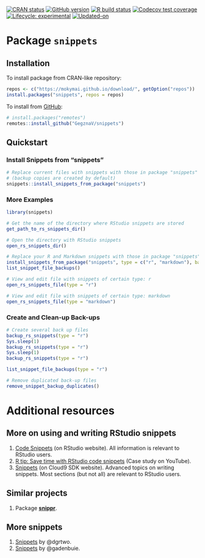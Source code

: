 
<!-- README.md is generated from README.Rmd. Please edit that file -->

<!-- badges: start -->

[![CRAN
status](https://www.r-pkg.org/badges/version/snippets)](https://CRAN.R-project.org/package=snippets)
[![GitHub
version](https://img.shields.io/badge/GitHub-v0.0.7-brightgreen.svg)](https://github.com/GegznaV/snippets)
[![R build
status](https://github.com/GegznaV/snippets/workflows/R-CMD-check/badge.svg)](https://github.com/GegznaV/snippets/actions)
[![Codecov test
coverage](https://codecov.io/gh/GegznaV/snippets/branch/master/graph/badge.svg)](https://codecov.io/gh/GegznaV/snippets?branch=master)
[![Lifecycle:
experimental](https://img.shields.io/badge/lifecycle-experimental-orange.svg)](https://www.tidyverse.org/lifecycle/#experimental)
[![Updated-on](https://img.shields.io/badge/Updated%20on-2020--10--09-yellowgreen.svg)]()
<!-- badges: end -->

# Package `snippets`

<!-- (0.0.7) -->

## Installation

<!-- You can install the released version of snippets from [CRAN](https://CRAN.R-project.org) with: -->

<!-- ``` r -->

<!-- install.packages("snippets") -->

<!-- ``` -->

To install package from CRAN-like repository:

``` r
repos <- c("https://mokymai.github.io/download/", getOption("repos"))
install.packages("snippets", repos = repos)
```

To install from [GitHub](https://github.com/):

``` r
# install.packages("remotes")
remotes::install_github("GegznaV/snippets")
```

## Quickstart

### Install Snippets from “snippets”

``` r
# Replace current files with snippets with those in package "snippets"
# (backup copies are created by default)
snippets::install_snippets_from_package("snippets")
```

### More Examples

``` r
library(snippets)
```

``` r
# Get the name of the directory where RStudio snippets are stored
get_path_to_rs_snippets_dir()
```

``` r
# Open the directory with RStudio snippets
open_rs_snippets_dir()
```

``` r
# Replace your R and Markdown snippets with those in package "snippets"
install_snippets_from_package("snippets", type = c("r", "markdown"), backup = TRUE)
list_snippet_file_backups()
```

``` r
# View and edit file with snippets of certain type: r
open_rs_snippets_file(type = "r")
```

``` r
# View and edit file with snippets of certain type: markdown
open_rs_snippets_file(type = "markdown")
```

### Create and Clean-up Back-ups

``` r
# Create several back up files
backup_rs_snippets(type = "r")
Sys.sleep(1)
backup_rs_snippets(type = "r")
Sys.sleep(1)
backup_rs_snippets(type = "r")
```

``` r
list_snippet_file_backups(type = "r")
```

``` r
# Remove duplicated back-up files
remove_snippet_backup_duplicates()
```

<!-- 

### Revert to a Certain Version of Back-up 

1. List all back-up files and select the one of interest.
    
    ```r
    list_snippet_file_backups(type = "r")
    ```
    ```r
    #> c:/.R/snippets/r.snippets
    #> c:/.R/snippets/r.snippets--backup-2019-11-12-033948
    #> c:/.R/snippets/r.snippets--backup-2019-10-31-015042
    ```
2. Restore the back-up of interest, e.g.:
    
    ```r
    restore_snippets_from_backup("r.snippets--backup-2019-10-31-015042")
    ```
    ```r
    #> v Back-up file was found: 'r.snippets--backup-2019-10-31-015042'
    #> i Snippets' type: r
    #> v Current 'r.snippets' file was backed up:
    #>   'r.snippets' -> 'r.snippets--backup-2020-01-05-012602'
    #> v Snippets were restored from the back-up file:
    #>   'r.snippets--backup-2019-10-31-015042' -> 'r.snippets'.
    ```
-->

# Additional resources

## More on using and writing RStudio snippets

1.  [Code
    Snippets](https://support.rstudio.com/hc/en-us/articles/204463668-Code-Snippets)
    (on RStudio website). All information is relevant to RStudio users.
2.  [R tip: Save time with RStudio code
    snippets](https://www.youtube.com/watch?v=h_i__VTSurU) (Case study
    on YouTube).
3.  [Snippets](https://cloud9-sdk.readme.io/docs/snippets) (on Cloud9
    SDK website). Advanced topics on writing snippets. Most sections
    (but not all) are relevant to RStudio users.

## Similar projects

1.  Package [**snippr**](https://github.com/dgrtwo/snippr).

## More snippets

1.  [Snippets](https://github.com/dgrtwo/snippets) by @dgrtwo.
2.  [Snippets](https://github.com/gadenbuie/snippets) by @gadenbuie.
    <!-- 2. [R snippets](https://github.com/Hellerz/hellerz/blob/6180ad13d73c7ff826c9cf514840bbbd899d5873/scripts/ace/snippets/r.snippets) by @Hellerz -->
    <!-- 3. [markdown snippets](https://github.com/Hellerz/hellerz/blob/6180ad13d73c7ff826c9cf514840bbbd899d5873/scripts/ace/snippets/markdown.snippets) by @Hellerz -->
    <!-- 4. [R snippets](https://github.com/dick7/vimrc/blob/81a78437c9d6f45c3372e6998f4a8a832890c243/sources_non_forked/vim-snippets/snippets/r.snippets) by @dick7 -->
    <!-- 5. [markdown snippets](https://github.com/dick7/vimrc/blob/81a78437c9d6f45c3372e6998f4a8a832890c243/sources_non_forked/vim-snippets/snippets/markdown.snippets) by @dick7 -->

<!-- <div style="text-align:right;">2020-10-09</div> -->
